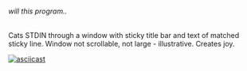 ######  will this program..

Cats STDIN through a window with sticky title bar and text of matched sticky line.
Window not scrollable, not large - illustrative.
Creates joy.

[![asciicast](https://asciinema.org/a/3dr8KYTGYD7zjQyOwtpWMfibc.svg)](https://asciinema.org/a/3dr8KYTGYD7zjQyOwtpWMfibc)
